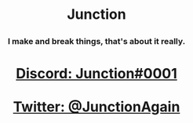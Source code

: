# <p align="center">Junction</p>

### <p align="center">I make and break things, that's about it really.</p>

# <p align="center"><a href='https://discordapp.com/users/345911969318174720'>Discord: Junction#0001</a><br><br><a href='https://www.twitter.com/JunctionAgain'>Twitter: @JunctionAgain</a></p>
